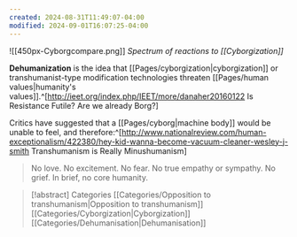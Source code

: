 ```yaml
---
created: 2024-08-31T11:49:07-04:00
modified: 2024-09-01T16:07:25-04:00
---
```


![[450px-Cyborgcompare.png]]
*Spectrum of reactions to [[Cyborgization]]*

**Dehumanization** is the idea that [[Pages/cyborgization|cyborgization]] or transhumanist-type modification technologies threaten [[Pages/human values|humanity's values]].^[http://ieet.org/index.php/IEET/more/danaher20160122 Is Resistance Futile? Are we already Borg?]

Critics have suggested that a [[Pages/cyborg|machine body]] would be unable to feel, and therefore:^[http://www.nationalreview.com/human-exceptionalism/422380/hey-kid-wanna-become-vacuum-cleaner-wesley-j-smith Transhumanism is Really Minushumanism]
<blockquote>No love. No excitement. No fear. No true empathy or sympathy. No grief. In brief, no core humanity.</blockquote>

> [!abstract] Categories
> [[Categories/Opposition to transhumanism|Opposition to transhumanism]] [[Categories/Cyborgization|Cyborgization]] [[Categories/Dehumanisation|Dehumanisation]]

